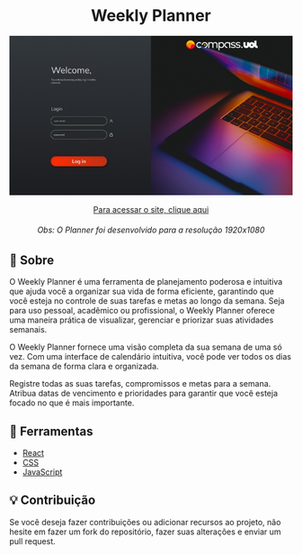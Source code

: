<h1 align="center">
  Weekly Planner
</h1>

<div align="center">
  <img heigth="180em" src="./src/assets/Login.jpeg"/>
  
  <a fontSize="4em" href="https://weekly-planner-a8b5-m9ukvkd3e-william-klein7.vercel.app">Para acessar o site, clique aqui</a>
  <h6>
    Obs: O Planner foi desenvolvido para a resolução 1920x1080
  </h6>
</div>

## 📔 Sobre
O Weekly Planner é uma ferramenta de planejamento poderosa e intuitiva que ajuda você a organizar sua vida de forma eficiente, garantindo que você esteja no controle de suas tarefas e metas ao longo da semana. Seja para uso pessoal, acadêmico ou profissional, o Weekly Planner oferece uma maneira prática de visualizar, gerenciar e priorizar suas atividades semanais.

O Weekly Planner fornece uma visão completa da sua semana de uma só vez. Com uma interface de calendário intuitiva, você pode ver todos os dias da semana de forma clara e organizada.

Registre todas as suas tarefas, compromissos e metas para a semana. Atribua datas de vencimento e prioridades para garantir que você esteja focado no que é mais importante.

## 🔨 Ferramentas
- [React](https://legacy.reactjs.org/docs/getting-started.html)
- [CSS](https://developer.mozilla.org/en-US/docs/Web/CSS)
- [JavaScript](https://developer.mozilla.org/en-US/docs/Web/JavaScript)


## 💡 Contribuição
Se você deseja fazer contribuições ou adicionar recursos ao projeto, não hesite em fazer um fork do repositório, fazer suas alterações e enviar um pull request.
